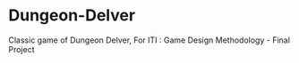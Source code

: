 # Dungeon-Delver

Classic game of Dungeon Delver, 
For ITI : Game Design Methodology - Final Project
